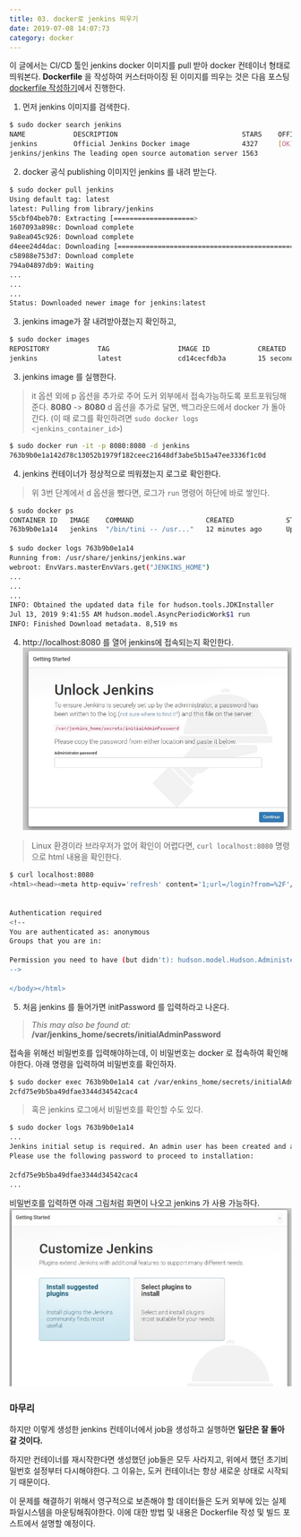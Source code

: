 ```yaml
---
title: 03. docker로 jenkins 띄우기
date: 2019-07-08 14:07:73
category: docker
---
```


이 글에서는 CI/CD 툴인 jenkins docker 이미지를 pull 받아 docker 컨테이너 형태로 띄워본다. __Dockerfile__ 을 작성하여 커스터마이징 된 이미지를 띄우는 것은 다음 포스팅 [dockerfile 작성하기](/blog/docker/04.docker-이미지-빌드-및-배포/)에서 진행한다.

1. 먼저 jenkins 이미지를 검색한다.

```sh
$ sudo docker search jenkins
NAME            DESCRIPTION                               STARS    OFFICIAL   AUTOMATED
jenkins         Official Jenkins Docker image             4327     [OK]                
jenkins/jenkins The leading open source automation server 1563                                
```

2. docker 공식 publishing 이미지인 jenkins 를 내려 받는다.

```sh
$ sudo docker pull jenkins
Using default tag: latest
latest: Pulling from library/jenkins
55cbf04beb70: Extracting [====================>                              ]  18.81MB/45.31MB
1607093a898c: Download complete
9a8ea045c926: Download complete
d4eee24d4dac: Downloading [===============================================>   ]  47.32MB/50.06MB
c58988e753d7: Download complete
794a04897db9: Waiting
...
...
...
Status: Downloaded newer image for jenkins:latest
```
3. jenkins image가 잘 내려받아졌는지 확인하고,

```sh
$ sudo docker images
REPOSITORY            TAG                 IMAGE ID            CREATED              SIZE
jenkins               latest              cd14cecfdb3a        15 seconds ago       696MB
```



3. jenkins image 를 실행한다.
> it 옵션 외에 p 옵션을 추가로 주어 도커 외부에서 접속가능하도록 포트포워딩해준다. __8080__ -> __8080__
> d 옵션을 추가로 달면, 백그라운드에서 docker 가 돌아간다. (이 때 로그를 확인하려면 `sudo docker logs <jenkins_container_id>`)

```sh
$ sudo docker run -it -p 8080:8080 -d jenkins
763b9b0e1a142d78c13052b1979f182ceec21648df3abe5b15a47ee3336f1c0d
```

4. jenkins 컨테이너가 정상적으로 띄워졌는지 로그로 확인한다. 
> 위 3번 단계에서 d 옵션을 뺐다면, 로그가 `run` 명령어 하단에 바로 쌓인다.

```sh
$ sudo docker ps
CONTAINER ID   IMAGE    COMMAND                  CREATED             STATUS           PORTS      
763b9b0e1a14   jenkins  "/bin/tini -- /usr..."   12 minutes ago      Up 12 minutes    50000/tcp, 0.0.0.0:8080->8080/tcp

$ sudo docker logs 763b9b0e1a14
Running from: /usr/share/jenkins/jenkins.war
webroot: EnvVars.masterEnvVars.get("JENKINS_HOME")
...
...
...
INFO: Obtained the updated data file for hudson.tools.JDKInstaller
Jul 13, 2019 9:41:55 AM hudson.model.AsyncPeriodicWork$1 run
INFO: Finished Download metadata. 8,519 ms
```

4. http://localhost:8080 를 열어 jenkins에 접속되는지 확인한다.
![Jenkins 초기화면](./assets/docker_jenkins_init.JPG)
> Linux 환경이라 브라우저가 없어 확인이 어렵다면, `curl localhost:8080` 명령으로 html 내용을 확인한다.

```sh
$ curl localhost:8080
<html><head><meta http-equiv='refresh' content='1;url=/login?from=%2F'/><script>window.location.replace('/login?from=%2F');</script></head><body style='background-color:white; color:white;'>


Authentication required
<!--
You are authenticated as: anonymous
Groups that you are in:

Permission you need to have (but didn't): hudson.model.Hudson.Administer
-->

</body></html>     
```

5. 처음 jenkins 를 들어가면 initPassword 를 입력하라고 나온다.
> _This may also be found at:_ __/var/jenkins_home/secrets/initialAdminPassword__

접속을 위해선 비밀번호를 입력해야하는데, 이 비밀번호는 docker 로 접속하여 확인해야한다. 아래 명령을 입력하여 비밀번호를 확인하자.

```sh
$ sudo docker exec 763b9b0e1a14 cat /var/enkins_home/secrets/initialAdminPassword
2cfd75e9b5ba49dfae3344d34542cac4
```

> 혹은 jenkins 로그에서 비밀번호를 확인할 수도 있다.
```sh
$ sudo docker logs 763b9b0e1a14
...
Jenkins initial setup is required. An admin user has been created and a password generated.
Please use the following password to proceed to installation:

2cfd75e9b5ba49dfae3344d34542cac4
...
```

비밀번호를 입력하면 아래 그림처럼 화면이 나오고 jenkins 가 사용 가능하다.
![Jenkins 초기화면](./assets/docker_jenkins_next.JPG)


### 마무리
하지만 이렇게 생성한 jenkins 컨테이너에서 job을 생성하고 실행하면 __일단은 잘 돌아갈 것이다.__

하지만 컨테이너를 재시작한다면 생성했던 job들은 모두 사라지고, 위에서 했던 초기비밀번호 설정부터 다시해야한다. 그 이유는, 도커 컨테이너는 항상 새로운 상태로 시작되기 때문이다.

이 문제를 해결하기 위해서 영구적으로 보존해야 할 데이터들은 도커 외부에 있는 실제 파일시스템을 마운팅해줘야한다. 이에 대한 방법 및 내용은 Dockerfile 작성 및 빌드 포스트에서 설명할 예정이다. 




